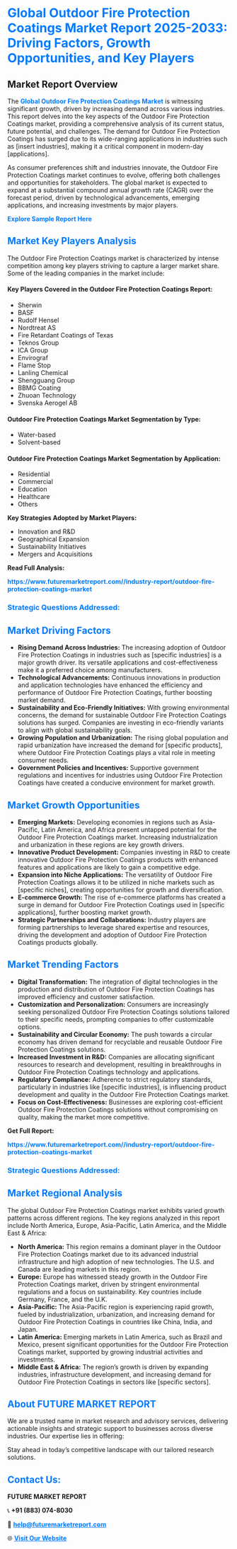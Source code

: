 <h1 style="color: #007BFF;">Global Outdoor Fire Protection Coatings Market Report 2025-2033: Driving Factors, Growth Opportunities, and Key Players</h1>

<section id="overview">
<h2>Market Report Overview</h2>
<p>The <a href="https://www.futuremarketreport.com//industry-report/outdoor-fire-protection-coatings-market" style="color: #007BFF; text-decoration: none;"><strong>Global Outdoor Fire Protection Coatings Market</strong></a> is witnessing significant growth, driven by increasing demand across various industries. This report delves into the key aspects of the Outdoor Fire Protection Coatings market, providing a comprehensive analysis of its current status, future potential, and challenges. The demand for Outdoor Fire Protection Coatings has surged due to its wide-ranging applications in industries such as [insert industries], making it a critical component in modern-day [applications].</p>
<p>As consumer preferences shift and industries innovate, the Outdoor Fire Protection Coatings market continues to evolve, offering both challenges and opportunities for stakeholders. The global market is expected to expand at a substantial compound annual growth rate (CAGR) over the forecast period, driven by technological advancements, emerging applications, and increasing investments by major players.</p>
</section>

<section id="overview">
<p><a href="https://www.futuremarketreport.com//request-sample/reportId=48678" style="color: #007BFF; text-decoration: none;"><strong>Explore Sample Report Here</strong></a></p>
</section>

<section id="key-players">
<h2 style="color: #007BFF;">Market Key Players Analysis</h2>
<p>The Outdoor Fire Protection Coatings market is characterized by intense competition among key players striving to capture a larger market share. Some of the leading companies in the market include:</p>
<h4>Key Players Covered in the Outdoor Fire Protection Coatings Report:</h4>
<ul><li>Sherwin</li><li>BASF</li><li>Rudolf Hensel</li><li>Nordtreat AS</li><li>Fire Retardant Coatings of Texas</li><li>Teknos Group</li><li>ICA Group</li><li>Envirograf</li><li>Flame Stop</li><li>Lanling Chemical</li><li>Shengguang Group</li><li>BBMG Coating</li><li>Zhuoan Technology</li><li>Svenska Aerogel AB</li></ul>
<h4>Outdoor Fire Protection Coatings Market Segmentation by Type:</h4>
<ul><li>Water-based</li><li>Solvent-based</li></ul>

<h4>Outdoor Fire Protection Coatings Market Segmentation by Application:</h4>
<ul><li>Residential</li><li>Commercial</li><li>Education</li><li>Healthcare</li><li>Others</li></ul>
<p><strong>Key Strategies Adopted by Market Players:</strong></p>
<ul>
<li>Innovation and R&D</li>
<li>Geographical Expansion</li>
<li>Sustainability Initiatives</li>
<li>Mergers and Acquisitions</li>
</ul>
</section>

<section>
<p><strong>Read Full Analysis: </strong></p><a href="https://www.futuremarketreport.com//industry-report/outdoor-fire-protection-coatings-market" style="color: #007BFF; text-decoration: none;"><strong>https://www.futuremarketreport.com//industry-report/outdoor-fire-protection-coatings-market</strong></a>
<h3 style="color: #007BFF;">Strategic Questions Addressed:</h3>
</section>

<section id="driving-factors">
<h2 style="color: #007BFF;">Market Driving Factors</h2>
<ul>
<li><strong>Rising Demand Across Industries:</strong> The increasing adoption of Outdoor Fire Protection Coatings in industries such as [specific industries] is a major growth driver. Its versatile applications and cost-effectiveness make it a preferred choice among manufacturers.</li>
<li><strong>Technological Advancements:</strong> Continuous innovations in production and application technologies have enhanced the efficiency and performance of Outdoor Fire Protection Coatings, further boosting market demand.</li>
<li><strong>Sustainability and Eco-Friendly Initiatives:</strong> With growing environmental concerns, the demand for sustainable Outdoor Fire Protection Coatings solutions has surged. Companies are investing in eco-friendly variants to align with global sustainability goals.</li>
<li><strong>Growing Population and Urbanization:</strong> The rising global population and rapid urbanization have increased the demand for [specific products], where Outdoor Fire Protection Coatings plays a vital role in meeting consumer needs.</li>
<li><strong>Government Policies and Incentives:</strong> Supportive government regulations and incentives for industries using Outdoor Fire Protection Coatings have created a conducive environment for market growth.</li>
</ul>
</section>

<section id="growth-opportunities">
<h2 style="color: #007BFF;">Market Growth Opportunities</h2>
<ul>
<li><strong>Emerging Markets:</strong> Developing economies in regions such as Asia-Pacific, Latin America, and Africa present untapped potential for the Outdoor Fire Protection Coatings market. Increasing industrialization and urbanization in these regions are key growth drivers.</li>
<li><strong>Innovative Product Development:</strong> Companies investing in R&D to create innovative Outdoor Fire Protection Coatings products with enhanced features and applications are likely to gain a competitive edge.</li>
<li><strong>Expansion into Niche Applications:</strong> The versatility of Outdoor Fire Protection Coatings allows it to be utilized in niche markets such as [specific niches], creating opportunities for growth and diversification.</li>
<li><strong>E-commerce Growth:</strong> The rise of e-commerce platforms has created a surge in demand for Outdoor Fire Protection Coatings used in [specific applications], further boosting market growth.</li>
<li><strong>Strategic Partnerships and Collaborations:</strong> Industry players are forming partnerships to leverage shared expertise and resources, driving the development and adoption of Outdoor Fire Protection Coatings products globally.</li>
</ul>
</section>

<section id="trending-factors">
<h2 style="color: #007BFF;">Market Trending Factors</h2>
<ul>
<li><strong>Digital Transformation:</strong> The integration of digital technologies in the production and distribution of Outdoor Fire Protection Coatings has improved efficiency and customer satisfaction.</li>
<li><strong>Customization and Personalization:</strong> Consumers are increasingly seeking personalized Outdoor Fire Protection Coatings solutions tailored to their specific needs, prompting companies to offer customizable options.</li>
<li><strong>Sustainability and Circular Economy:</strong> The push towards a circular economy has driven demand for recyclable and reusable Outdoor Fire Protection Coatings solutions.</li>
<li><strong>Increased Investment in R&D:</strong> Companies are allocating significant resources to research and development, resulting in breakthroughs in Outdoor Fire Protection Coatings technology and applications.</li>
<li><strong>Regulatory Compliance:</strong> Adherence to strict regulatory standards, particularly in industries like [specific industries], is influencing product development and quality in the Outdoor Fire Protection Coatings market.</li>
<li><strong>Focus on Cost-Effectiveness:</strong> Businesses are exploring cost-efficient Outdoor Fire Protection Coatings solutions without compromising on quality, making the market more competitive.</li>
</ul>
</section>

<section>
<p><strong>Get Full Report: </strong></p><a href="https://www.futuremarketreport.com//industry-report/outdoor-fire-protection-coatings-market" style="color: #007BFF; text-decoration: none;"><strong>https://www.futuremarketreport.com//industry-report/outdoor-fire-protection-coatings-market</strong></a>
<h3 style="color: #007BFF;">Strategic Questions Addressed:</h3>
</section>


<section id="regional-analysis">
<h2 style="color: #007BFF;">Market Regional Analysis</h2>
<p>The global Outdoor Fire Protection Coatings market exhibits varied growth patterns across different regions. The key regions analyzed in this report include North America, Europe, Asia-Pacific, Latin America, and the Middle East & Africa:</p>
<ul>
<li><strong>North America:</strong> This region remains a dominant player in the Outdoor Fire Protection Coatings market due to its advanced industrial infrastructure and high adoption of new technologies. The U.S. and Canada are leading markets in this region.</li>
<li><strong>Europe:</strong> Europe has witnessed steady growth in the Outdoor Fire Protection Coatings market, driven by stringent environmental regulations and a focus on sustainability. Key countries include Germany, France, and the U.K.</li>
<li><strong>Asia-Pacific:</strong> The Asia-Pacific region is experiencing rapid growth, fueled by industrialization, urbanization, and increasing demand for Outdoor Fire Protection Coatings in countries like China, India, and Japan.</li>
<li><strong>Latin America:</strong> Emerging markets in Latin America, such as Brazil and Mexico, present significant opportunities for the Outdoor Fire Protection Coatings market, supported by growing industrial activities and investments.</li>
<li><strong>Middle East & Africa:</strong> The region’s growth is driven by expanding industries, infrastructure development, and increasing demand for Outdoor Fire Protection Coatings in sectors like [specific sectors].</li>
</ul>
</section>

<footer>
<h2 style="color: #007BFF;">About FUTURE MARKET REPORT</h2>
<p>We are a trusted name in market research and advisory services, delivering actionable insights and strategic support to businesses across diverse industries. Our expertise lies in offering:</p>

<p>Stay ahead in today’s competitive landscape with our tailored research solutions.</p>

<h2 style="color: #007BFF;">Contact Us:</h2>
<p><strong>FUTURE MARKET REPORT</strong></p>
<p>📞 <strong>+91 (883) 074-8030</strong></p>
<p>📧 <strong><a href="mailto:help@futuremarketreport.com" style="color: #007BFF;">help@futuremarketreport.com</a></strong></p>
<p>🌐 <strong><a href="https://www.futuremarketreport.com/" style="color: #007BFF;">Visit Our Website</a></strong></p>
</footer>